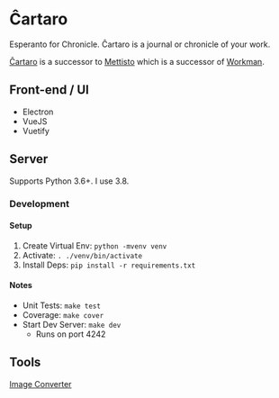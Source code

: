 # Ĉartaro
Esperanto for Chronicle. Ĉartaro is a journal or chronicle of your work. 

[Ĉartaro](https://github.com/ccaroon/cartaro) is a successor to 
[Mettisto](https://github.com/ccaroon/metiisto) which is a successor of 
[Workman](https://github.com/ccaroon/workman).

## Front-end / UI
* Electron
* VueJS
* Vuetify

## Server
Supports Python 3.6+. I use 3.8.

### Development
#### Setup
1. Create Virtual Env: `python -mvenv venv`
2. Activate: `. ./venv/bin/activate`
3. Install Deps: `pip install -r requirements.txt`

#### Notes
* Unit Tests: `make test`
* Coverage: `make cover`
* Start Dev Server: `make dev`
    - Runs on port 4242

## Tools
[Image Converter](https://anyconv.com/png-to-icns-converter/)
